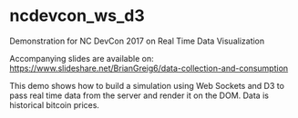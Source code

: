 # ncdevcon_ws_d3
Demonstration for NC DevCon 2017 on Real Time Data Visualization

Accompanying slides are available on: https://www.slideshare.net/BrianGreig6/data-collection-and-consumption

This demo shows how to build a simulation using Web Sockets and D3 to pass real time data from the server and render it on the DOM.  Data is historical bitcoin prices. 

